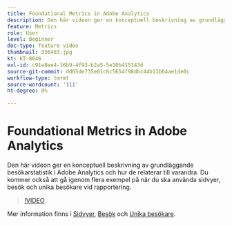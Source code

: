 ```yaml
---
title: Foundational Metrics in Adobe Analytics
description: Den här videon ger en konceptuell beskrivning av grundläggande besökarstatistik i Adobe Analytics och hur de relaterar till varandra. Du kommer också att gå igenom flera exempel på när du ska använda sidvyer, besök och unika besökare vid rapportering.
feature: Metrics
role: User
level: Beginner
doc-type: feature video
thumbnail: 336483.jpg
kt: KT-8646
exl-id: c91e8ee4-16b9-4f93-b2a5-5e10b415143d
source-git-commit: dd65de735e01c6c5654f98dbc44b13b64ae1de0c
workflow-type: tm+mt
source-wordcount: '111'
ht-degree: 0%

---
```


# Foundational Metrics in Adobe Analytics

Den här videon ger en konceptuell beskrivning av grundläggande besökarstatistik i Adobe Analytics och hur de relaterar till varandra. Du kommer också att gå igenom flera exempel på när du ska använda sidvyer, besök och unika besökare vid rapportering.

>[!VIDEO](https://video.tv.adobe.com/v/3437868/?quality=12&learn=on&captions=swe)

Mer information finns i [Sidvyer](https://experienceleague.adobe.com/docs/analytics/components/metrics/page-views.html?lang=sv-SE), [Besök](https://experienceleague.adobe.com/docs/analytics/components/metrics/visits.html?lang=sv-SE) och [Unika besökare](https://experienceleague.adobe.com/docs/analytics/components/metrics/unique-visitors.html?lang=sv-SE).
